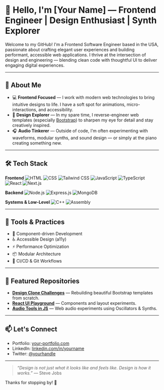 # 👋 Hello, I'm [Your Name] — Frontend Engineer | Design Enthusiast | Synth Explorer

Welcome to my GitHub! I'm a Frontend Software Engineer based in the USA, passionate about crafting elegant user experiences and building performant, accessible web applications. I thrive at the intersection of design and engineering — blending clean code with thoughtful UI to deliver engaging digital experiences.

---

## 🎯 About Me

- 💻 **Frontend Focused** — I work with modern web technologies to bring intuitive designs to life. I have a soft spot for animations, micro-interactions, and accessibility.
- 🎨 **Design Explorer** — In my spare time, I reverse-engineer web templates (especially [Bootstrap](https://getbootstrap.com/)) to sharpen my eye for detail and stay creatively inspired.
- 🎧 **Audio Tinkerer** — Outside of code, I'm often experimenting with waveforms, modular synths, and sound design — or simply at the piano creating something new.

---

## 🛠️ Tech Stack

**Frontend**
![HTML](https://img.shields.io/badge/HTML5-E34F26?style=for-the-badge&logo=html5&logoColor=white)
![CSS](https://img.shields.io/badge/CSS3-1572B6?style=for-the-badge&logo=css3&logoColor=white)
![Tailwind CSS](https://img.shields.io/badge/Tailwind%20CSS-38B2AC?style=for-the-badge&logo=tailwind-css&logoColor=white)
![JavaScript](https://img.shields.io/badge/JavaScript-F7DF1E?style=for-the-badge&logo=javascript&logoColor=black)
![TypeScript](https://img.shields.io/badge/TypeScript-3178C6?style=for-the-badge&logo=typescript&logoColor=white)
![React](https://img.shields.io/badge/React-61DAFB?style=for-the-badge&logo=react&logoColor=black)
![Next.js](https://img.shields.io/badge/Next.js-000000?style=for-the-badge&logo=next.js&logoColor=white)

**Backend**
![Node.js](https://img.shields.io/badge/Node.js-339933?style=for-the-badge&logo=node.js&logoColor=white)
![Express.js](https://img.shields.io/badge/Express.js-000000?style=for-the-badge&logo=express&logoColor=white)
![MongoDB](https://img.shields.io/badge/MongoDB-47A248?style=for-the-badge&logo=mongodb&logoColor=white)

**Systems & Low-Level**
![C++](https://img.shields.io/badge/C++-00599C?style=for-the-badge&logo=c%2B%2B&logoColor=white)
![Assembly](https://img.shields.io/badge/Assembly-555555?style=for-the-badge&logo=assemblyscript&logoColor=white)

---

## 🔧 Tools & Practices

- 🧪 Component-driven Development
- ♿ Accessible Design (a11y)
- ⚡ Performance Optimization
- 📦 Modular Architecture
- 🔁 CI/CD & Git Workflows

---

## 📁 Featured Repositories

- **[Design Clone Challenges](#)** — Rebuilding beautiful Bootstrap templates from scratch.
- **[React UI Playground](#)** — Components and layout experiments.
- **[Audio Tools in JS](#)** — Web audio experiments using Oscillators & Synths.

---

## 📫 Let's Connect

- Portfolio: [your-portfolio.com](https://your-portfolio.com)
- LinkedIn: [linkedin.com/in/yourname](https://linkedin.com/in/yourname)
- Twitter: [@yourhandle](https://twitter.com/yourhandle)

---

> *“Design is not just what it looks like and feels like. Design is how it works.”* — Steve Jobs

Thanks for stopping by! 🌟
